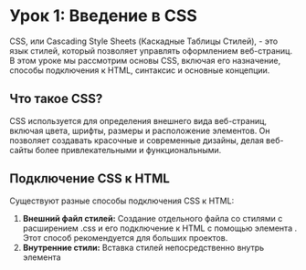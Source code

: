 # Урок 1: Введение в CSS

CSS, или Cascading Style Sheets (Каскадные Таблицы Стилей), - это язык стилей, который позволяет управлять оформлением веб-страниц. В этом уроке мы рассмотрим основы CSS, включая его назначение, способы подключения к HTML, синтаксис и основные концепции.

## Что такое СSS?

CSS используется для определения внешнего вида веб-страниц, включая цвета, шрифты, размеры и расположение элементов. Он позволяет создавать красочные и современные дизайны, делая веб-сайты более привлекательными и функциональными.

## Подключение CSS к HTML

Существуют разные способы подключения CSS к HTML:

1. **Внешний файл стилей:** Создание отдельного файла со стилями с расширением .css и его подключение к HTML с помощью элемента <link>. Этот способ рекомендуется для больших проектов.
2. **Внутренние стили:** Вставка стилей непосредственно внутрь элемента <style> в секции <head> HTML-документа. Этот метод удобен, когда нужно применить стили только к одной странице.
3. **Атрибут style:** Применение стилей непосредственно к элементам HTML с использованием атрибута style. Этот способ удобен для индивидуального стилизирования отдельных элементов.
## Синтаксис CSS

Правило CSS состоит из двух основных частей: селектора и блока объявлений.

* Селектор: Селектор определяет, к какому элементу HTML будет применено оформление. Например, селектор p применяется ко всем абзацам на странице, а селектор .header - ко всем элементам с классом "header".
* Блок объявлений: Блок объявлений содержит свойства и их значения, которые определяют, как будет выглядеть выбранный элемент. Например:
<img src="/FRONTEND_module_7/5. FRONTEND_module__5/les_1/images/1-1.png" alt="Пример">
В этом блоке объявлений мы устанавливаем размер шрифта и цвет текста для всех абзацев **p** на странице.

